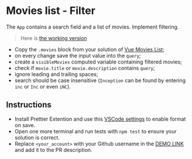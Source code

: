 # Movies list - Filter

The `App` contains a search field and a list of movies. Implement filtering.

> Here is [the working version](https://mate-academy.github.io/react_movies-list-filter/)

- Copy the `.movies` block from your solution of [Vue Movies List](https://github.com/mate-academy/vue_movies-list);
- on every change save the input value into the `query`;
- create a `visibleMovies` computed variable containing filtered movies;
- check if `movie.title` or `movie.description` contains `query`;
- ignore leading and trailing spaces;
- search should be case insensitive (`Inception` can be found by entering `inc` or `Inc` or even `iNC`).

## Instructions
- Install Prettier Extention and use this [VSCode settings](https://mate-academy.github.io/fe-program/tools/vscode/settings.json) to enable format on save.
- Open one more terminal and run tests with `npm test` to ensure your solution is correct.
- Replace `<your_account>` with your Github username in the [DEMO LINK](https://<your_account>.github.io/react_movies-list-js/) and add it to the PR description.
